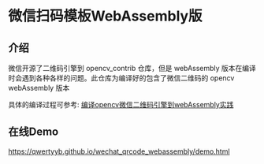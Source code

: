 # 微信扫码模板WebAssembly版

## 介绍

微信开源了二维码引擎到 opencv_contrib 仓库，但是 webAssembly 版本在编译时会遇到各种各样的问题。此仓库为编译好的包含了微信二维码的 opencv webAssembly 版本

具体的编译过程可参考: [编译opencv微信二维码引擎到webAssembly实践](https://qwertyyb.github.io/2021/06/19/编译微信二维码引擎到webAssembly实践/)

## 在线Demo

https://qwertyyb.github.io/wechat_qrcode_webassembly/demo.html
